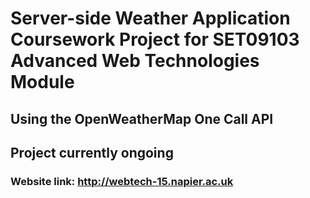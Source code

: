 # Server-side Weather Application Coursework Project for SET09103 Advanced Web Technologies Module
## Using the OpenWeatherMap One Call API
## Project currently ongoing
### Website link: http://webtech-15.napier.ac.uk
